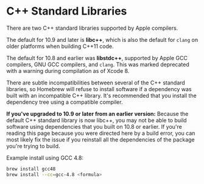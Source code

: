 # C++ Standard Libraries

There are two C++ standard libraries supported by Apple compilers.

The default for 10.9 and later is **libc++**, which is also the default for `clang` on older
platforms when building C++11 code.

The default for 10.8 and earlier was **libstdc++**, supported by Apple GCC
compilers, GNU GCC compilers, and `clang`. This was marked deprecated with a
warning during compilation as of Xcode 8.

There are subtle incompatibilities between several of the C++ standard libraries,
so Homebrew will refuse to install software if a dependency was built with an
incompatible C++ library. It's recommended that you install the dependency tree
using a compatible compiler.

**If you've upgraded to 10.9 or later from an earlier version:** Because the default C++
standard library is now libc++, you may not be able to build software using
dependencies that you built on 10.8 or earlier. If you're reading this page because
you were directed here by a build error, you can most likely fix the issue if
you reinstall all the dependencies of the package you're trying to build.

Example install using GCC 4.8:

```sh
brew install gcc48
brew install --cc=gcc-4.8 <formula>
```

